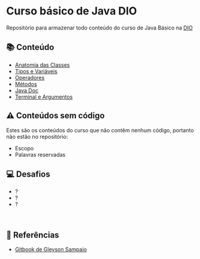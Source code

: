 
# Curso básico de Java DIO
Repositório para armazenar todo conteúdo do curso de Java Básico na [DIO](https://dio.me)

## 📚️ Conteúdo
- [Anatomia das Classes](https://github.com/julioreigen/DIO-java-basico/tree/main/src/edu/julio/firstsection)
- [Tipos e Variáveis](https://github.com/julioreigen/DIO-java-basico/blob/main/src/edu/julio/secondsection/VariableTypes.java)
- [Operadores](https://github.com/julioreigen/DIO-java-basico/blob/main/src/edu/julio/thirdsection/Operators.java)
- [Métodos](https://github.com/julioreigen/DIO-java-basico/tree/main/src/edu/julio/fourthsection)
- [Java Doc](https://github.com/julioreigen/DIO-java-basico/blob/main/src/edu/julio/fifthsection/Calculator.java)
- [Terminal e Argumentos](https://github.com/julioreigen/DIO-java-basico/blob/main/src/edu/julio/sixthsection/)

## ⚠️ Conteúdos sem código
Estes são os conteúdos do curso que não contêm nenhum código, portanto não estão no repositório:
- Escopo
- Palavras reservadas

## 💻️ Desafios
- ?
- ?
- ?
<br>

## 🔎 Referências
- [Gitbook de Gleyson Sampaio](https://glysns.gitbook.io/java-basico/)


